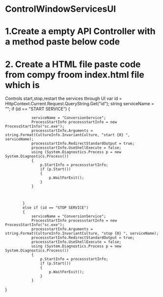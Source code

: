 # ControlWindowServicesUI
# 1.Create a empty API Controller with a method paste below code
# 2. Create a HTML file paste code from compy froom index.html file which is

Controls start,stop,restart the services through UI
 var id = HttpContext.Current.Request.QueryString.Get("id");
            string serviceName = "";
            if (id == "START SERVICE")
            {

                serviceName = "ConversionService";
                ProcessStartInfo processstartInfo = new ProcessStartInfo("sc.exe");
                processstartInfo.Arguments = string.Format(CultureInfo.InvariantCulture, "start {0} ", serviceName);
                processstartInfo.RedirectStandardOutput = true;
                processstartInfo.UseShellExecute = false;
                using (System.Diagnostics.Process p = new System.Diagnostics.Process())
                {
                    p.StartInfo = processstartInfo;
                    if (p.Start())
                    {
                        p.WaitForExit();
                    }
                } 

             
                
            }
            else if (id == "STOP SERVICE")
            {
                serviceName = "ConversionService";
                ProcessStartInfo processstartInfo = new ProcessStartInfo("sc.exe");
                processstartInfo.Arguments = string.Format(CultureInfo.InvariantCulture, "stop {0} ", serviceName);
                processstartInfo.RedirectStandardOutput = true;
                processstartInfo.UseShellExecute = false;
                using (System.Diagnostics.Process p = new System.Diagnostics.Process())
                {
                    p.StartInfo = processstartInfo;
                    if (p.Start())
                    {
                        p.WaitForExit();
                    }
                } 
                
                
}
